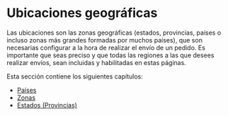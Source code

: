 # Ubicaciones geográficas

Las ubicaciones son las zonas geográficas \(estados, provincias, países o incluso zonas más grandes formadas por muchos países\), que son necesarias configurar a la hora de realizar el envío de un pedido. Es importante que seas preciso y que todas las regiones a las que desees realizar envíos, sean incluidas y habilitadas en estas páginas.

Esta sección contiene los siguientes capítulos:

* [Países](paises.md)
* [Zonas](zonas.md)
* [Estados \(Provincias\)](estados-provincias.md)

